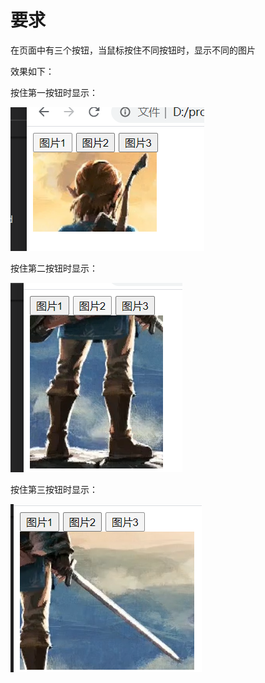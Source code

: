 # 要求
在页面中有三个按钮，当鼠标按住不同按钮时，显示不同的图片

效果如下：

按住第一按钮时显示：

![](./img/sample1.png)

按住第二按钮时显示：

![](./img/sample2.png)

按住第三按钮时显示：

![](./img/sample3.png)